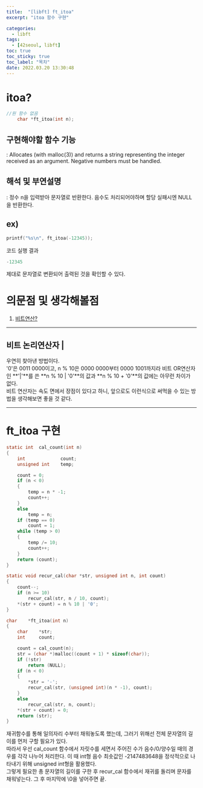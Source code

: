 ```yaml
---
title:  "[libft] ft_itoa"
excerpt: "itoa 함수 구현"

categories:
  - libft
tags:
  - [42seoul, libft]
toc: true
toc_sticky: true
toc_label: "목차"
date: 2022.03.20 13:30:48
---
```


# itoa?

```c
//원 함수 없음
    char *ft_itoa(int n);
```

## 구현해야할 함수 기능    
:  Allocates (with malloc(3)) and returns a string representing the integer received as an argument. Negative numbers must be handled.    

## 해석 및 부연설명    
:  정수 n을 입력받아 문자열로 반환한다. 음수도 처리되어야하며 할당 실패시엔 NULL을 반환한다.    

## ex)    
```c
printf("%s\n", ft_itoa(-12345));
```
코드 실행 결과
```c
-12345
```
제대로 문자열로 변환되어 출력된 것을 확인할 수 있다.    

# 의문점 및 생각해볼점    
1. [비트연산?](#비트-논리연산자)

***

## 비트 논리연산자 |
우연히 찾아낸 방법이다.    
'0'은 0011 0000이고, n % 10은 0000 0000부터 0000 1001까지라 비트 OR연산자인 **'|'**를 쓴 **n % 10 | '0'**의 값과 **n % 10 + '0'**의 값에는 아무런 차이가 없다.    
비트 연산자는 속도 면에서 장점이 있다고 하니, 앞으로도 이런식으로 써먹을 수 있는 방법을 생각해보면 좋을 것 같다.    

***

# ft_itoa 구현

```c
static int	cal_count(int n)
{
	int				count;
	unsigned int	temp;

	count = 0;
	if (n < 0)
	{
		temp = n * -1;
		count++;
	}
	else
		temp = n;
	if (temp == 0)
		count = 1;
	while (temp > 0)
	{
		temp /= 10;
		count++;
	}
	return (count);
}

static void	recur_cal(char *str, unsigned int n, int count)
{
	count--;
	if (n >= 10)
		recur_cal(str, n / 10, count);
	*(str + count) = n % 10 | '0';
}

char	*ft_itoa(int n)
{
	char	*str;
	int		count;

	count = cal_count(n);
	str = (char *)malloc((count + 1) * sizeof(char));
	if (!str)
		return (NULL);
	if (n < 0)
	{
		*str = '-';
		recur_cal(str, (unsigned int)(n * -1), count);
	}
	else
		recur_cal(str, n, count);
	*(str + count) = 0;
	return (str);
}

```
재귀함수를 통해 일의자리 수부터 채워놓도록 했는데, 그러기 위해선 전체 문자열의 길이를 먼저 구할 필요가 있다.    
따라서 우선 cal_count 함수에서 자릿수를 세면서 주어진 수가 음수/0/양수일 때의 경우를 각각 나누어 처리한다. 이 때 int형 음수 최솟값인 -2147483648을 정삭적으로 나타내기 위해 unsigned int형을 활용했다.    
그렇게 필요한 총 문자열의 길이를 구한 후 recur_cal 함수에서 재귀를 돌리며 문자를 채워넣는다. 그 후 마지막에 \0을 넣어주면 끝.    

